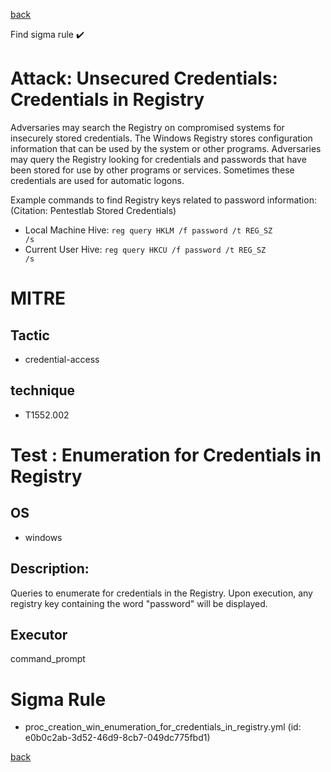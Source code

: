 
[back](../index.md)

Find sigma rule :heavy_check_mark: 

# Attack: Unsecured Credentials: Credentials in Registry 

Adversaries may search the Registry on compromised systems for insecurely stored credentials. The Windows Registry stores configuration information that can be used by the system or other programs. Adversaries may query the Registry looking for credentials and passwords that have been stored for use by other programs or services. Sometimes these credentials are used for automatic logons.

Example commands to find Registry keys related to password information: (Citation: Pentestlab Stored Credentials)

* Local Machine Hive: <code>reg query HKLM /f password /t REG_SZ /s</code>
* Current User Hive: <code>reg query HKCU /f password /t REG_SZ /s</code>

# MITRE
## Tactic
  - credential-access


## technique
  - T1552.002


# Test : Enumeration for Credentials in Registry
## OS
  - windows


## Description:
Queries to enumerate for credentials in the Registry. Upon execution, any registry key containing the word "password" will be displayed.


## Executor
command_prompt

# Sigma Rule
 - proc_creation_win_enumeration_for_credentials_in_registry.yml (id: e0b0c2ab-3d52-46d9-8cb7-049dc775fbd1)



[back](../index.md)

